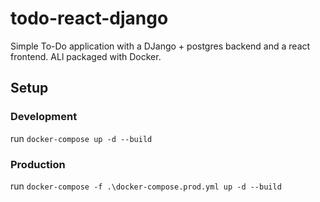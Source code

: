 # todo-react-django
Simple To-Do application with a DJango + postgres backend and a react frontend.
ALl packaged with Docker.

## Setup
### Development
run `docker-compose up -d --build`
### Production
run `docker-compose -f .\docker-compose.prod.yml up -d --build`